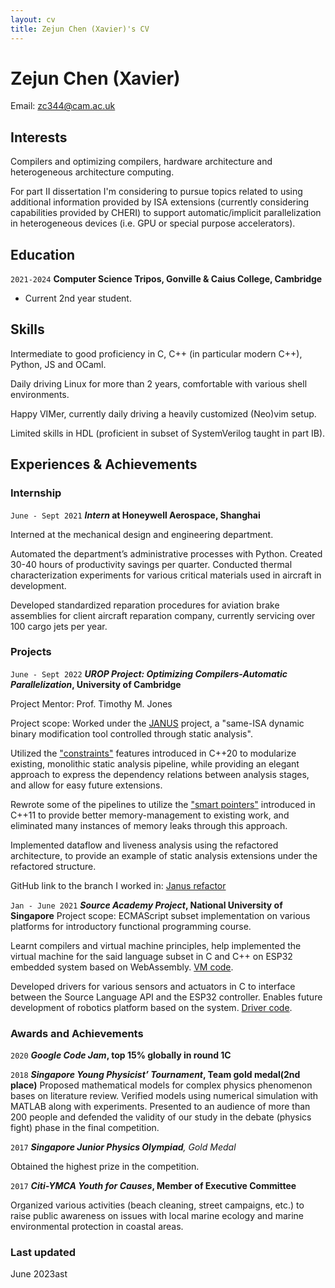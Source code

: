 ```yaml
---
layout: cv
title: Zejun Chen (Xavier)'s CV
---
```

# Zejun Chen (Xavier)

<div id="webaddress">
Email: <a href="mailto:zc344@cam.ac.uk">zc344@cam.ac.uk</a>
</div>


## Interests

Compilers and optimizing compilers, hardware architecture and heterogeneous architecture computing. 

For part II dissertation I'm
considering to pursue topics related to using additional information provided by ISA extensions (currently considering capabilities 
provided by CHERI) to support automatic/implicit parallelization in heterogeneous devices (i.e. GPU or special purpose accelerators). 

## Education

`2021-2024`
__Computer Science Tripos, Gonville & Caius College, Cambridge__

- Current 2nd year student.

## Skills
Intermediate to good proficiency in C, C++ (in particular modern C++), Python, JS and OCaml.

Daily driving Linux for more than 2 years, comfortable with various shell environments.

Happy VIMer, currently daily driving a heavily customized (Neo)vim setup.

Limited skills in HDL (proficient in subset of SystemVerilog taught in part IB).

## Experiences & Achievements

### Internship
`June - Sept 2021`
___Intern_ at Honeywell Aerospace, Shanghai__

Interned at the mechanical design and engineering department.

Automated the department’s administrative processes with Python. Created 30-40 hours
of productivity savings per quarter.
Conducted thermal characterization experiments for various critical materials used in
aircraft in development.

Developed standardized reparation procedures for aviation brake assemblies for client
aircraft reparation company, currently servicing over 100 cargo jets per year.

### Projects

`June - Sept 2022`
___UROP Project: Optimizing Compilers-Automatic Parallelization_, University of Cambridge__

Project Mentor: Prof. Timothy M. Jones

Project scope: Worked under the <a href="https://github.com/CompArchCam/Janus/">JANUS</a> project,
a "same-ISA dynamic binary modification tool controlled through static analysis". 

Utilized the <a href="https://en.cppreference.com/w/cpp/language/constraints">"constraints"</a> features
introduced in C++20 to modularize existing, monolithic static analysis pipeline, while providing an
elegant approach to express the dependency relations between analysis stages, and allow for easy future
extensions. 

Rewrote some of the pipelines to utilize the <a href="https://en.cppreference.com/w/cpp/memory">"smart pointers"</a>
introduced in C++11 to provide better memory-management to existing work, and eliminated many instances of
memory leaks through this approach. 

Implemented dataflow and liveness analysis using the refactored architecture, to provide an example of static analysis
extensions under the refactored structure. 

GitHub link to the branch I worked in: <a href="https://github.com/CompArchCam/Janus/tree/refactor_redo">Janus refactor</a>

`Jan - June 2021`
___Source Academy Project_, National University of Singapore__
Project scope: ECMAScript subset implementation on various platforms for introductory
functional programming course.

Learnt compilers and virtual machine principles, help implemented the virtual machine for
the said language subset in C and C++ on ESP32 embedded system based on
WebAssembly. <a href="https://github.com/XavierChB/sinter/tree/master/vm">VM code</a>.

Developed drivers for various sensors and actuators in C to interface between the Source
Language API and the ESP32 controller. Enables future development of robotics platform
based on the system. <a href="https://github.com/XavierChB/sinter/tree/master/devices/esp32">Driver code</a>.

### Awards and Achievements
`2020`
___Google Code Jam_, top 15% globally in round 1C__

`2018`
___Singapore Young Physicist’ Tournament_, Team gold medal(2nd place)__
Proposed mathematical models for complex physics phenomenon bases on literature
review.
Verified models using numerical simulation with MATLAB along with experiments.
Presented to an audience of more than 200 people and defended the validity of our study
in the debate (physics fight) phase in the final competition.

`2017`
___Singapore Junior Physics Olympiad__, Gold Medal_

Obtained the highest prize in the competition.

`2017`
___Citi-YMCA Youth for Causes_, Member of Executive Committee__

Organized various activities (beach cleaning, street campaigns, etc.) to raise public
awareness on issues with local marine ecology and marine environmental protection in
coastal areas.

### Last updated
June 2023ast

<!-- ### Footer Last updated: May 2013 -->


